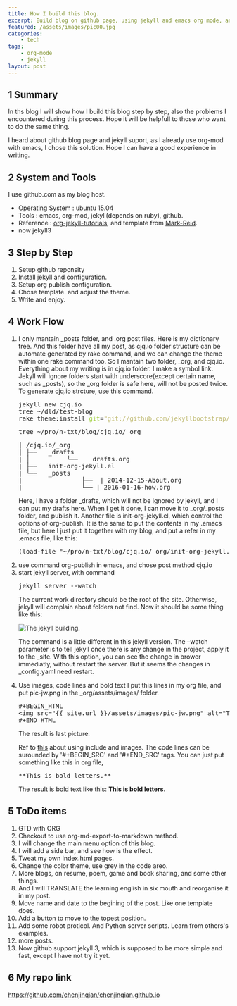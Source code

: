 ```yaml
---
title: How I build this blog.
excerpt: Build blog on github page, using jekyll and emacs org mode, and forcus on the content only.
featured: /assets/images/pic00.jpg
categories:
    - tech
tags:
    - org-mode
    - jekyll
layout: post
---
```

<div id="outline-container-sec-1" class="outline-2">
<h2 id="sec-1"><span class="section-number-2">1</span> Summary</h2>
<div class="outline-text-2" id="text-1">
<p>
In ths blog I will show how I build this blog step by step, also the problems I encountered during this process. Hope it will be helpfull to those who want to do the same thing.
</p>

<p>
I heard about github blog page and jekyll suport, as I already use org-mod with emacs, I chose this solution. Hope I can have a good experience in writing.
</p>
</div>
</div>

<div id="outline-container-sec-2" class="outline-2">
<h2 id="sec-2"><span class="section-number-2">2</span> System and Tools</h2>
<div class="outline-text-2" id="text-2">
<p>
I use github.com as my blog host.
</p>
<ul class="org-ul">
<li>Operating System : ubuntu 15.04
</li>
<li>Tools : emacs, org-mod, jekyll(depends on ruby), github.
</li>
<li>Reference : <a href="http://orgmode.org/worg/org-tutorials/org-jekyll.html">org-jekyll-tutorials</a>, and template from <a href="https://github.com/jekyllbootstrap/theme-mark-reid">Mark-Reid</a>.
</li>
<li>now jekyll3
</li>
</ul>
</div>
</div>
<div id="outline-container-sec-3" class="outline-2">
<h2 id="sec-3"><span class="section-number-2">3</span> Step by Step</h2>
<div class="outline-text-2" id="text-3">
<ol class="org-ol">
<li>Setup github reponsity
</li>
<li>Install jekyll and configuration.
</li>
<li>Setup org publish configuration.
</li>
<li>Chose template. and adjust the theme.
</li>
<li>Write and enjoy.
</li>
</ol>
</div>
</div>

<div id="outline-container-sec-4" class="outline-2">
<h2 id="sec-4"><span class="section-number-2">4</span> Work Flow</h2>
<div class="outline-text-2" id="text-4">
<ol class="org-ol">
<li>I only mantain _posts folder, and .org post files. Here is my dictionary tree. And this folder have all my post, as cjq.io folder structure can be automate generated by rake command,  and we can change the theme within one rake command too. So I mantain two folder, _org, and cjq.io.  Everything about my writing is in cjq.io folder. I make a symbol link. Jekyll will ignore folders start with underscore(except certain name, such as _posts), so the _org folder is safe here, will not be posted twice. To generate cjq.io strcture, use this command.
<div class="org-src-container">

<pre class="src src-sh">jekyll new cjq.io
tree ~/dld/test-blog
rake theme:install <span style="color: #9acd32;">git</span>=<span style="color: #bdb76b;">"git://github.com/jekyllbootstrap/theme-mark-reid.git"</span>
</pre>
</div>
<div class="org-src-container">

<pre class="src src-sh">tree ~/pro/n-txt/blog/cjq.io/_org
</pre>
</div>
<pre class="example">
| /cjq.io/_org
| ├──   _drafts
| │          └──    drafts.org
| ├──   init-org-jekyll.el
| └──   _posts
|                ├──  | 2014-12-15-About.org
|                └── | 2016-01-16-how.org
</pre>
<p>
Here, I have a folder _drafts, which will not be ignored by jekyll, and I can put my drafts here. When I get it done, I can move it to _org/_posts folder, and publish it.
Another file is init-org-jekyll.el, which control the options of org-publish. It is the same to put the contents in my .emacs file, but here I just put it together with my blog, and put a refer in my .emacs file, like this:
</p>
<div class="org-src-container">

<pre class="src src--emacs-lisp">(load-file "~/pro/n-txt/blog/cjq.io/_org/init-org-jekyll.el")
</pre>
</div>
</li>

<li>use command org-publish in emacs, and chose post method cjq.io
</li>

<li>start jekyll server, with command
<div class="org-src-container">

<pre class="src src-sh">jekyll server --watch
</pre>
</div>
<p>
The current work directory should be the root of the site. Otherwise, jekyll will complain about folders not find.
Now it should be some thing like this:
</p>
<img src="{{ site.url }}/assets/images/pic-jw.png" alt="The jekyll building."/>
<p>
The command is a little different in this jekyll version.
The &#x2013;watch parameter is to tell jekyll once there is any change in the project, apply it to the _site. With this option,
you can see the change in brower immediatly, without restart the server. But it seems the changes in _config.yaml need restart.
</p>
</li>

<li>Use images, code lines and bold text
I put this lines in my org file, and put pic-jw.png in the _org/assets/images/ folder.
<pre class="example">
#+BEGIN_HTML
&lt;img src="{{ site.url }}/assets/images/pic-jw.png" alt="The jekyll building."/&gt;
#+END_HTML
</pre>
<p>
The result is last picture.
</p>

<p>
Ref to <a href="http://codingtips.kanishkkunal.in/image-caption-jekyll/">this</a> about using include and images.
The code lines can be surounded by '#+BEGIN_SRC' and '#+END_SRC' tags.
You can just put something like this in org file,
</p>
<pre class="example">
**This is bold letters.**
</pre>
<p>
The result is bold text like this:
<b><b>This is bold letters.</b></b>
</p>
</li>
</ol>
</div>
</div>


<div id="outline-container-sec-5" class="outline-2">
<h2 id="sec-5"><span class="section-number-2">5</span> ToDo items</h2>
<div class="outline-text-2" id="text-5">
<ol class="org-ol">
<li>GTD with ORG
</li>
<li>Checkout to use org-md-export-to-markdown method.
</li>
<li>I will change the main menu option of this blog.
</li>
<li>I will add a side bar, and see how is the effect.
</li>
<li>Tweat my own index.html pages.
</li>
<li>Change the color theme, use grey in the code areo.
</li>
<li>More blogs, on resume, poem, game and book sharing, and some other things.
</li>
<li>And I will TRANSLATE the learning english in six mouth and reorganise it in my post.
</li>
<li>Move name and date to the begining of the post. Like one template does.
</li>
<li>Add a button to move to the topest position.
</li>
<li>Add some robot proticol. And Python server scripts. Learn from others's examples.
</li>
<li>more posts.
</li>
<li>Now github support jekyll 3, which is supposed to be more simple and fast, except I have not try it yet.
</li>
</ol>
</div>
</div>

<div id="outline-container-sec-6" class="outline-2">
<h2 id="sec-6"><span class="section-number-2">6</span> My repo link</h2>
<div class="outline-text-2" id="text-6">
<p>
<a href="https://github.com/chenjinqian/chenjinqian.github.io">https://github.com/chenjinqian/chenjinqian.github.io</a>
</p>
</div>
</div>
